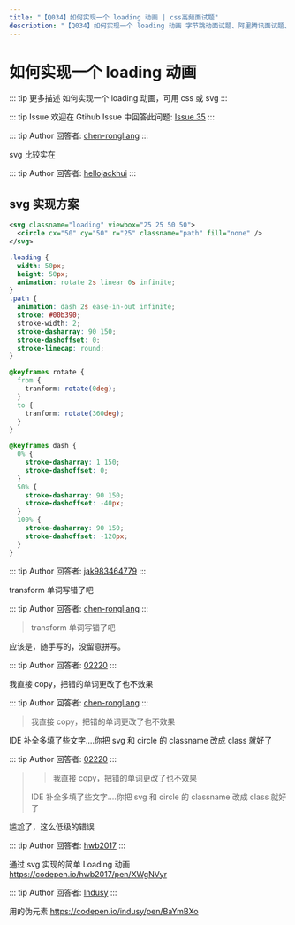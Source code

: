 ```yaml
---
title: "【Q034】如何实现一个 loading 动画 | css高频面试题"
description: "【Q034】如何实现一个 loading 动画 字节跳动面试题、阿里腾讯面试题、美团小米面试题。"
---
```


# 如何实现一个 loading 动画

::: tip 更多描述
如何实现一个 loading 动画，可用 css 或 svg
:::

::: tip Issue
欢迎在 Gtihub Issue 中回答此问题: [Issue 35](https://github.com/shfshanyue/Daily-Question/issues/35)
:::

::: tip Author
回答者: [chen-rongliang](https://github.com/chen-rongliang)
:::

svg 比较实在

::: tip Author
回答者: [hellojackhui](https://github.com/hellojackhui)
:::

## svg 实现方案

```xml
<svg classname="loading" viewbox="25 25 50 50">
  <circle cx="50" cy="50" r="25" classname="path" fill="none" />
</svg>
```

```css
.loading {
  width: 50px;
  height: 50px;
  animation: rotate 2s linear 0s infinite;
}
.path {
  animation: dash 2s ease-in-out infinite;
  stroke: #00b390;
  stroke-width: 2;
  stroke-dasharray: 90 150;
  stroke-dashoffset: 0;
  stroke-linecap: round;
}

@keyframes rotate {
  from {
    tranform: rotate(0deg);
  }
  to {
    tranform: rotate(360deg);
  }
}

@keyframes dash {
  0% {
    stroke-dasharray: 1 150;
    stroke-dashoffset: 0;
  }
  50% {
    stroke-dasharray: 90 150;
    stroke-dashoffset: -40px;
  }
  100% {
    stroke-dasharray: 90 150;
    stroke-dashoffset: -120px;
  }
}
```

::: tip Author
回答者: [jak983464779](https://github.com/jak983464779)
:::

transform 单词写错了吧

::: tip Author
回答者: [chen-rongliang](https://github.com/chen-rongliang)
:::

> transform 单词写错了吧

应该是，随手写的，没留意拼写。

::: tip Author
回答者: [02220](https://github.com/02220)
:::

我直接 copy，把错的单词更改了也不效果

::: tip Author
回答者: [chen-rongliang](https://github.com/chen-rongliang)
:::

> 我直接 copy，把错的单词更改了也不效果

IDE 补全多填了些文字....你把 svg 和 circle 的 classname 改成 class 就好了

::: tip Author
回答者: [02220](https://github.com/02220)
:::

> > 我直接 copy，把错的单词更改了也不效果
>
> IDE 补全多填了些文字....你把 svg 和 circle 的 classname 改成 class 就好了

尴尬了，这么低级的错误

::: tip Author
回答者: [hwb2017](https://github.com/hwb2017)
:::

通过 svg 实现的简单 Loading 动画 \
https://codepen.io/hwb2017/pen/XWgNVyr

::: tip Author
回答者: [Indusy](https://github.com/Indusy)
:::

用的伪元素
https://codepen.io/indusy/pen/BaYmBXo
